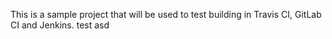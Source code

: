 This is a sample project that will be used to test building in  Travis CI, GitLab CI and Jenkins.
test
asd
